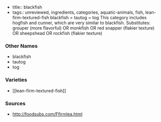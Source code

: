 - title:: blackfish
- tags:: unreviewed, ingredients, categories, aquatic-animals, fish, lean-firm-textured-fish
blackfish = tautog = tog This category includes hogfish and cunner, which are very similar to blackfish. Substitutes: grouper (more flavorful) OR monkfish OR red snapper (flakier texture) OR sheepshead OR rockfish (flakier texture)

### Other Names

* blackfish
* tautog
* tog

### Varieties

* [[lean-firm-textured-fish]]

### Sources
* http://foodsubs.com/Ffirmlea.html
